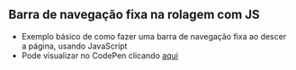 ## Barra de navegação fixa na rolagem com JS

* Exemplo básico de como fazer uma barra de navegação fixa ao descer a página, usando JavaScript
* Pode visualizar no CodePen clicando [aqui](https://codepen.io/evenilsonliandro/full/dyOMLqP)